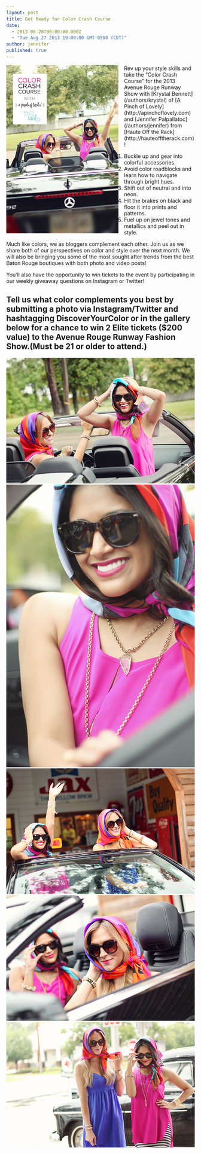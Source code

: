 ```yaml
---
layout: post
title: Get Ready for Color Crash Course
date: 
  - 2013-08-28T00:00:00.000Z
  - "Tue Aug 27 2013 19:00:00 GMT-0500 (CDT)"
author: jennifer
published: true
---
```


<img src="/img/crash-course.jpg" style="width:300px;float:left;margin-right:15px;margin-bottom:15px;" />
Rev up your style skills and take the “Color Crash Course” for the 2013 Avenue Rouge Runway Show with [Krystal Bennett](/authors/krystal) of [A Pinch of Lovely](http://apinchoflovely.com) and [Jennifer Palpallatoc](/authors/jennifer) from [Haute Off the Rack](http://hauteofftherack.com)! 

1. Buckle up and gear into colorful accessories.
2. Avoid color roadblocks and learn how to navigate through bright hues.
3. Shift out of neutral and into neon.
4. Hit the brakes on black and floor it into prints and patterns.
5. Fuel up on jewel tones and metallics and peel out in style. 

Much like colors, we as bloggers complement each other. Join us as we share both of our perspectives on color and style over the next month. We will also be bringing you some of the most sought after trends from the best Baton Rouge boutiques with both photo and video posts!

You’ll also have the opportunity to win tickets to the event by participating in our weekly giveaway questions on Instagram or Twitter!

## Tell us what color complements you best by submitting a photo via Instagram/Twitter and hashtagging DiscoverYourColor or in the gallery below for a chance to win 2 Elite tickets ($200 value) to the Avenue Rouge Runway Fashion Show.(Must be 21 or older to attend.)

<div id="olapic_widget"></div><script type="text/javascript" src="https://widgets.olapic.com/render?element_id=olapic_widget&customer_id=215621&widget_type=full&gallery=1740979539"></script>

<div class="photoset">
	<img src="/img/IMG_0802_edit.jpg" />
	<img src="/img/IMG_0865_edit.jpg" />
	<img src="/img/IMG_0941_edit.jpg" />
	<img src="/img/IMG_0950_edit.jpg" />
	<img src="/img/IMG_0998_edit.jpg" />
</div>